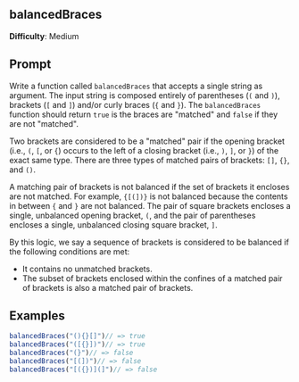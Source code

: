 ## balancedBraces

**Difficulty**: Medium 

## Prompt 

Write a function called `balancedBraces` that accepts a single string as argument. The input string is composed entirely of parentheses (`(` and `)`), brackets (`[` and `]`) and/or curly braces (`{` and `}`). The `balancedBraces` function should return `true` is the braces are "matched" and `false` if they are not "matched".

Two brackets are considered to be a "matched" pair if the opening bracket (i.e., `(`, `[`, or `{`) occurs to the left of a closing bracket (i.e., `)`, `]`, or `}`) of the exact same type. There are three types of matched pairs of brackets: `[]`, `{}`, and `()`.

A matching pair of brackets is not balanced if the set of brackets it encloses are not matched. For example, `{[(])}` is not balanced because the contents in between `{` and `}` are not balanced. The pair of square brackets encloses a single, unbalanced opening bracket, `(`, and the pair of parentheses encloses a single, unbalanced closing square bracket, `]`.

By this logic, we say a sequence of brackets is considered to be balanced if the following conditions are met:

* It contains no unmatched brackets.
* The subset of brackets enclosed within the confines of a matched pair of brackets is also a matched pair of brackets.

## Examples 

```js
balancedBraces("(){}[]")// => true
balancedBraces("([{}])")// => true
balancedBraces("(}")// => false
balancedBraces("[(])")// => false
balancedBraces("[({})](]")// => false
```